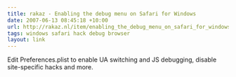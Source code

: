 ```yaml
---
title: rakaz - Enabling the debug menu on Safari for Windows
date: 2007-06-13 08:45:18 +10:00
url: http://rakaz.nl/item/enabling_the_debug_menu_on_safari_for_windows
tags: windows safari hack debug browser
layout: link
---
```

Edit Preferences.plist to enable UA switching and JS debugging, disable site-specific hacks and more.
